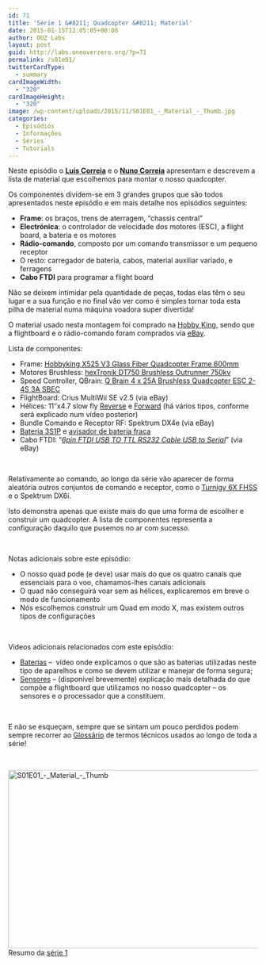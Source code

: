 ```yaml
---
id: 71
title: 'Série 1 &#8211; Quadcopter &#8211; Material'
date: 2015-01-15T12:05:05+00:00
author: OOZ Labs
layout: post
guid: http://labs.oneoverzero.org/?p=71
permalink: /s01e01/
twitterCardType:
  - summary
cardImageWidth:
  - "320"
cardImageHeight:
  - "320"
image: /wp-content/uploads/2015/11/S01E01_-_Material_-_Thumb.jpg
categories:
  - Episódios
  - Informações
  - Séries
  - Tutorials
---
```

Neste episódio o [**Luís Correia**](http://labs.oneoverzero.org/equipa/luis-correia/ "Luís Correia") e o [**Nuno Correia**](http://labs.oneoverzero.org/equipa/nuno-correia/ "Nuno Correia") apresentam e descrevem a lista de material que escolhemos para montar o nosso quadcopter.

<p style="text-align: center;">
</p>

Os componentes dividem-se em 3 grandes grupos que são todos apresentados neste episódio e em mais detalhe nos episódios seguintes:

  * **Frame**: os braços, trens de aterragem, &#8220;chassis central&#8221;
  * **Electrónica**: o controlador de velocidade dos motores (ESC), a flight board, a bateria e os motores
  * **Rádio-comando**, composto por um comando transmissor e um pequeno receptor
  * O resto: carregador de bateria, cabos, material auxiliar variado, e ferragens
  * **Cabo FTDI** para programar a flight board

Não se deixem intimidar pela quantidade de peças, todas elas têm o seu lugar e a sua função e no final vão ver como é simples tornar toda esta pilha de material numa máquina voadora super divertida!

O material usado nesta montagem foi comprado na <a title="Hobby King" href="http://hobbyking.com" target="_blank">Hobby King</a>, sendo que a flightboard e o rádio-comando foram comprados via <a title="eBay" href="http://eBay.co.uk" target="_blank">eBay</a>.

Lista de componentes:

  * Frame: <a title="Hobbyking X525 V3 Glass Fiber Quadcopter Frame 600mm" href="http://www.hobbyking.com/hobbyking/store/uh_viewitem.asp?idproduct=22800&aff=1325431" target="_blank">Hobbyking X525 V3 Glass Fiber Quadcopter Frame 600mm </a>
  * Motores Brushless: <a title="hexTronik DT750 Brushless Outrunner 750kv" href="http://www.hobbyking.com/hobbyking/store/uh_viewitem.asp?idproduct=6247&aff=1325431" target="_blank">hexTronik DT750 Brushless Outrunner 750kv </a>
  * Speed Controller, QBrain: <a title="Q Brain 4 x 25A Brushless Quadcopter ESC 2-4S 3A SBEC" href="http://www.hobbyking.com/hobbyking/store/uh_viewitem.asp?idproduct=42715&aff=1325431" target="_blank">Q Brain 4 x 25A Brushless Quadcopter ESC 2-4S 3A SBEC</a>
  * FlightBoard: Crius MultiWii SE v2.5 (via eBay)
  * Hélices: 11&#8243;x4.7 slow fly <a title="Slow Fly Electric Prop 11X4.7SF (4 pc)" href="http://www.hobbyking.com/hobbyking/store/uh_viewitem.asp?idproduct=34512&aff=1325431" target="_blank">Reverse</a> e <a title="Slow Fly Electric Prop 11x4.7SF RH Rotation (4 pc)" href="http://www.hobbyking.com/hobbyking/store/uh_viewitem.asp?idproduct=34513&aff=1325431" target="_blank">Forward</a> (há vários tipos, conforme será explicado num vídeo posterior)
  * Bundle Comando e Receptor RF: Spektrum DX4e (via eBay)
  * <a title="Turnigy 2200mAh 3S 25C Lipo Pack" href="http://www.hobbyking.com/hobbyking/store/uh_viewitem.asp?idproduct=35819&aff=1325431" target="_blank">Bateria 3S1P</a> e <a title="HobbyKing™Lipoly Low Voltage Alarm (2s~3s)" href="http://www.hobbyking.com/hobbyking/store/uh_viewitem.asp?idproduct=41734&aff=1325431" target="_blank">avisador de bateria fraca</a>
  * Cabo FTDI: &#8220;_<span style="text-decoration: underline;">6pin FTDI USB TO TTL RS232 Cable USB to Serial</span>_&#8221; (via eBay)

&nbsp;

Relativamente ao comando, ao longo da série vão aparecer de forma aleatória outros conjuntos de comando e receptor, como o <a title="Turnigy 6X FHSS" href="http://www.hobbyking.com/hobbyking/store/uh_viewitem.asp?idproduct=24969&aff=1325431" target="_blank">Turnigy 6X FHSS</a> e o Spektrum DX6i.

Isto demonstra apenas que existe mais do que uma forma de escolher e construir um quadcopter. A lista de componentes representa a configuração daquilo que pusemos no ar com sucesso.

&nbsp;

Notas adicionais sobre este episódio:

  * O nosso quad pode (e deve) usar mais do que os quatro canais que essenciais para o voo, chamamos-lhes canais adicionais
  * O quad não conseguirá voar sem as hélices, explicaremos em breve o modo de funcionamento
  * Nós escolhemos construir um Quad em modo X, mas existem outros tipos de configurações

&nbsp;

Videos adicionais relacionados com este episódio:

  * <a title="Série 1 – Quadcopter – Baterias" href="http://labs.oneoverzero.org/s01va01/" target="_blank">Baterias</a> &#8211;  vídeo onde explicamos o que são as baterias utilizadas neste tipo de aparelhos e como se devem utilizar e manejar de forma segura;
  * [Sensores](http://labs.oneoverzero.org/s01va02/ "Série 1 – Quadcopter – Sensores") &#8211; (disponível brevemente) explicação mais detalhada do que compõe a flightboard que utilizamos no nosso quadcopter &#8211; os sensores e o processador que a constituem.

&nbsp;

E não se esqueçam, sempre que se sintam um pouco perdidos podem sempre recorrer ao [Glossário](http://labs.oneoverzero.org/s01-glossary/ "Glossário") de termos técnicos usados ao longo de toda a série!

&nbsp;

[<img class="aligncenter size-large wp-image-201" src="http://labs.oneoverzero.org/wp-content/uploads/2015/11/S01E01_-_Material_-_Thumb-1024x576.jpg" alt="S01E01_-_Material_-_Thumb" width="640" height="360" srcset="http://labs.oneoverzero.org/wp-content/uploads/2015/11/S01E01_-_Material_-_Thumb-1024x576.jpg 1024w, http://labs.oneoverzero.org/wp-content/uploads/2015/11/S01E01_-_Material_-_Thumb-300x168.jpg 300w, http://labs.oneoverzero.org/wp-content/uploads/2015/11/S01E01_-_Material_-_Thumb-266x150.jpg 266w, http://labs.oneoverzero.org/wp-content/uploads/2015/11/S01E01_-_Material_-_Thumb.jpg 1280w" sizes="(max-width: 640px) 100vw, 640px" />](http://labs.oneoverzero.org/wp-content/uploads/2015/11/S01E01_-_Material_-_Thumb.jpg)Resumo da [série 1](http://labs.oneoverzero.org/series/serie-1/ "Resumo da série 1")
